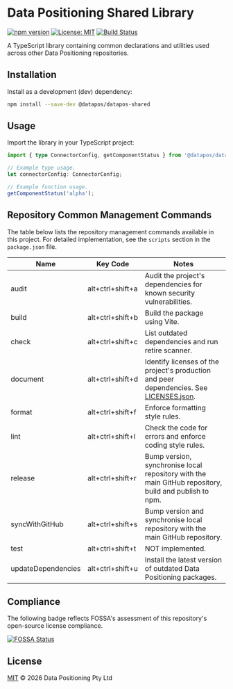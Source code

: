 # Data Positioning Shared Library

[![npm version](https://img.shields.io/npm/v/@datapos/datapos-shared.svg)](https://www.npmjs.com/package/@datapos/datapos-shared)
[![License: MIT](https://img.shields.io/badge/License-MIT-blue.svg)](./LICENSE)
[![Build Status](https://img.shields.io/badge/build-passing-brightgreen.svg)](#)

A TypeScript library containing common declarations and utilities used across other Data Positioning repositories.

## Installation

Install as a development (dev) dependency:

```bash
npm install --save-dev @datapos/datapos-shared
```

## Usage

Import the library in your TypeScript project:

```ts
import { type ConnectorConfig, getComponentStatus } from '@datapos/datapos-shared';

// Example type usage.
let connectorConfig: ConnectorConfig;

// Example function usage.
getComponentStatus('alpha');
```

## Repository Common Management Commands

The table below lists the repository management commands available in this project.
For detailed implementation, see the `scripts` section in the `package.json` file.

| Name               | Key Code         | Notes                                                                                                      |
| ------------------ | ---------------- | ---------------------------------------------------------------------------------------------------------- |
| audit              | alt+ctrl+shift+a | Audit the project's dependencies for known security vulnerabilities.                                       |
| build              | alt+ctrl+shift+b | Build the package using Vite.                                                                              |
| check              | alt+ctrl+shift+c | List outdated dependencies and run retire scanner.                                                         |
| document           | alt+ctrl+shift+d | Identify licenses of the project's production and peer dependencies. See [LICENSES.json](./LICENSES.json). |
| format             | alt+ctrl+shift+f | Enforce formatting style rules.                                                                            |
| lint               | alt+ctrl+shift+l | Check the code for errors and enforce coding style rules.                                                  |
| release            | alt+ctrl+shift+r | Bump version, synchronise local repository with the main GitHub repository, build and publish to npm.      |
| syncWithGitHub     | alt+ctrl+shift+s | Bump version and synchronise local repository with the main GitHub repository.                             |
| test               | alt+ctrl+shift+t | NOT implemented.                                                                                           |
| updateDependencies | alt+ctrl+shift+u | Install the latest version of outdated Data Positioning packages.                                          |

## Compliance

The following badge reflects FOSSA's assessment of this repository's open-source license compliance.

[![FOSSA Status](https://app.fossa.com/api/projects/git%2Bgithub.com%2Fdata-positioning%2Fdatapos-shared.svg?type=large&issueType=license)](https://app.fossa.com/projects/git%2Bgithub.com%2Fdata-positioning%2Fdatapos-shared?ref=badge_large&issueType=license)

## License

[MIT](./LICENSE) © 2026 Data Positioning Pty Ltd
